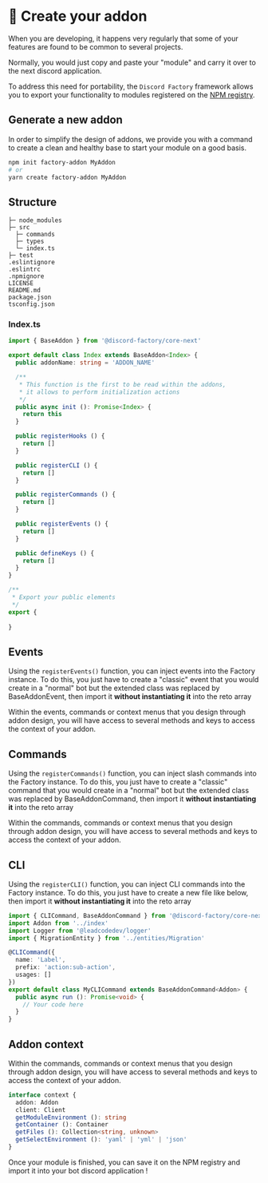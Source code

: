 # 🧱 Create your addon

When you are developing, it happens very regularly that some of your features are found to be common to several projects.

Normally, you would just copy and paste your "module" and carry it over to the next discord application.

To address this need for portability, the `Discord Factory` framework allows you to export your functionality to modules registered on the [NPM registry](https://docs.npmjs.com/cli/v7/commands/npm-publish).

## Generate a new addon
In order to simplify the design of addons, we provide you with a command to create a clean and healthy base to start your module on a good basis.
```bash
npm init factory-addon MyAddon
# or
yarn create factory-addon MyAddon
```

## Structure
```
├─ node_modules
├─ src
  ├─ commands
  ├─ types
  └─ index.ts
├─ test
.eslintignore
.eslintrc
.npmignore
LICENSE
README.md
package.json
tsconfig.json
```

### Index.ts
```ts
import { BaseAddon } from '@discord-factory/core-next'

export default class Index extends BaseAddon<Index> {
  public addonName: string = 'ADDON_NAME'

  /**
   * This function is the first to be read within the addons,
   * it allows to perform initialization actions
   */
  public async init (): Promise<Index> {
    return this
  }

  public registerHooks () {
    return []
  }

  public registerCLI () {
    return []
  }

  public registerCommands () {
    return []
  }

  public registerEvents () {
    return []
  }

  public defineKeys () {
    return []
  }
}

/**
 * Export your public elements
 */
export {
  
}
```

## Events
Using the `registerEvents()` function, you can inject events into the Factory instance.
To do this, you just have to create a "classic" event that you would create in a "normal" bot but the extended class was replaced by BaseAddonEvent<MyAddon>,
then import it __without instantiating it__ into the reto array

Within the events, commands or context menus that you design through addon design, you will have access to several methods and keys to access the context of your addon.

## Commands
Using the `registerCommands()` function, you can inject slash commands into the Factory instance.
To do this, you just have to create a "classic" command that you would create in a "normal" bot but the extended class was replaced by BaseAddonCommand<MyAddon>,
then import it __without instantiating it__ into the reto array

Within the commands, commands or context menus that you design through addon design, you will have access to several methods and keys to access the context of your addon.

## CLI
Using the `registerCLI()` function, you can inject CLI commands into the Factory instance.
To do this, you just have to create a new file like below, then import it __without instantiating it__ into the reto array

```ts
import { CLICommand, BaseAddonCommand } from '@discord-factory/core-next'
import Addon from '../index'
import Logger from '@leadcodedev/logger'
import { MigrationEntity } from '../entities/Migration'

@CLICommand({
  name: 'Label',
  prefix: 'action:sub-action',
  usages: []
})
export default class MyCLICommand extends BaseAddonCommand<Addon> {
  public async run (): Promise<void> {
    // Your code here
  }
}
```

## Addon context
Within the commands, commands or context menus that you design through addon design, you will have access to several methods and keys to access the context of your addon.

```ts
interface context {
  addon: Addon
  client: Client
  getModuleEnvironment (): string
  getContainer (): Container
  getFiles (): Collection<string, unknown>
  getSelectEnvironment (): 'yaml' | 'yml' | 'json'
}
```

Once your module is finished, you can save it on the NPM registry and import it into your bot discord application !